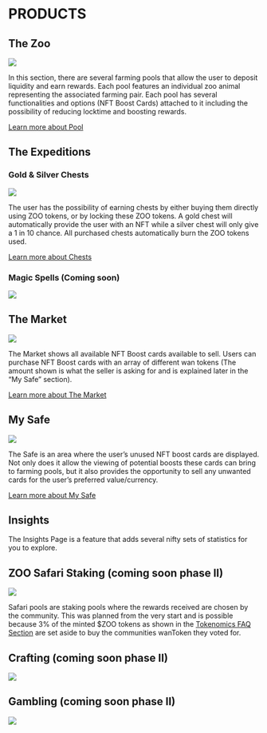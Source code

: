 # PRODUCTS


## The Zoo 

![](/thezoo.png)

In this section, there are several farming pools that allow the user to deposit liquidity and earn rewards. Each pool features an individual zoo animal representing the associated farming pair. Each pool has several functionalities and options (NFT Boost Cards) attached to it including the possibility of reducing locktime and boosting rewards.

[Learn more about Pool](/manual/pool)

## The Expeditions


### Gold & Silver Chests

![](/goldchestfeature.png)

The user has the possibility of earning chests by either buying them directly using ZOO tokens, or by locking these ZOO tokens. A gold chest will automatically provide the user with an NFT while a silver chest will only give a 1 in 10 chance. All purchased chests automatically burn the ZOO tokens used.

[Learn more about Chests](/manual/expedition#buy-goldsilver-chests)

### Magic Spells (Coming soon)

![](/phase2/magic_spells.png)




## The Market

![](/ZooMarket.png)

The Market shows all available NFT Boost cards available to sell. Users can purchase NFT Boost cards with an array of different wan tokens (The amount shown is what the seller is asking for and is explained later in the “My Safe” section). 

[Learn more about The Market](/manual/market)

## My Safe

![](/mysafe.png)

The Safe is an area where the user’s unused NFT boost cards are displayed. Not only does it allow the viewing of potential boosts these cards can bring to farming pools, but it also provides the opportunity to sell any unwanted cards for the user’s preferred value/currency.

[Learn more about My Safe](/manual/safe)

## Insights

The Insights Page is a feature that adds several nifty sets of statistics for you to explore.

## ZOO Safari Staking (coming soon phase II)

![](/phase2/staking_safari.png)

Safari pools are staking pools where the rewards received are chosen by the community.  This was planned from the very start and is possible because 3% of the minted $ZOO tokens as shown in the [Tokenomics FAQ Section](/faq#tokenomics) are set aside to buy the communities wanToken they voted for.


## Crafting (coming soon phase II)

![](/phase2/crafting.png)

## Gambling (coming soon phase II)

![](/phase2/boxing.png)

